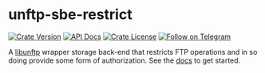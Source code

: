 # unftp-sbe-restrict

[![Crate Version](https://img.shields.io/crates/v/unftp-sbe-restrict.svg)](https://crates.io/crates/unftp-sbe-restrict)
[![API Docs](https://docs.rs/unftp-sbe-restrict/badge.svg)](https://docs.rs/unftp-sbe-restrict)
[![Crate License](https://img.shields.io/crates/l/unftp-sbe-restrict.svg)](https://crates.io/crates/unftp-sbe-restrict)
[![Follow on Telegram](https://img.shields.io/badge/Follow%20on-Telegram-brightgreen.svg)](https://t.me/unftp)  


A [libunftp](https://github.com/bolcom/libunftp) wrapper storage back-end that restricts FTP operations and in so doing provide some form of authorization. See the [docs](https://docs.rs/unftp-sbe-restrict) to get started.

